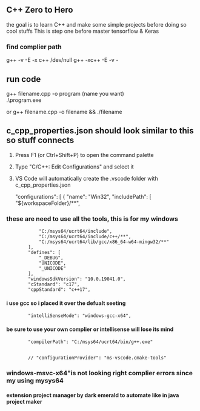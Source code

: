 
## C++ Zero to Hero
the goal is to learn C++ and make some simple projects before doing so cool stuffs
This is step one before master tensorflow & Keras






### find complier path

g++ -v -E -x c++ /dev/null
g++ -xc++ -E -v -

## run code

g++ filename.cpp -o program (name you want)    
 .\program.exe

 or 
 g++ filename.cpp -o filename && ./filename

## c_cpp_properties.json should look similar to this so stuff connects

1. Press F1 (or Ctrl+Shift+P) to open the command palette
2. Type "C/C++: Edit Configurations" and select it
3. VS Code will automatically create the .vscode folder with c_cpp_properties.json

    "configurations": [
        {
            "name": "Win32",
            "includePath": [
                "${workspaceFolder}/**",
### these are need to use all the tools, this is for my windows
                "C:/msys64/ucrt64/include",
                "C:/msys64/ucrt64/include/c++/**",
                "C:/msys64/ucrt64/lib/gcc/x86_64-w64-mingw32/**"
            ],
            "defines": [
                "_DEBUG",
                "UNICODE",
                "_UNICODE"
            ],
            "windowsSdkVersion": "10.0.19041.0",
            "cStandard": "c17",
            "cppStandard": "c++17",
#### i use gcc so i placed it over the defualt seeting
            "intelliSenseMode": "windows-gcc-x64",
            
#### be sure to use your own complier or intellisense will lose its mind

            "compilerPath": "C:/msys64/ucrt64/bin/g++.exe"


            // "configurationProvider": "ms-vscode.cmake-tools" 


### windows-msvc-x64"is not looking  right complier errors since my using mysys64

#### extension project manager by dark emerald to automate  like in java project maker